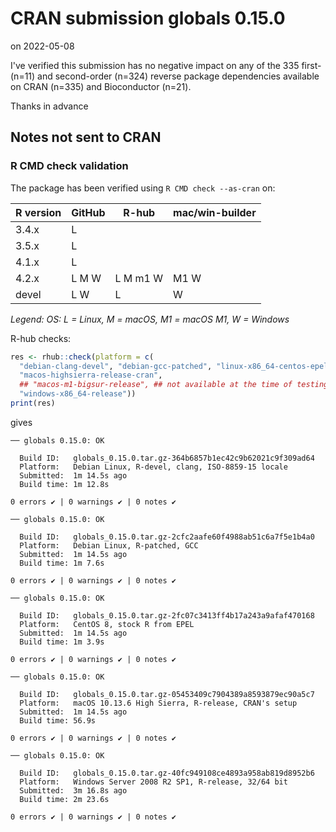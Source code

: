 # CRAN submission globals 0.15.0

on 2022-05-08

I've verified this submission has no negative impact on any of the 335 first- (n=11) and second-order (n=324) reverse package dependencies available on CRAN (n=335) and Bioconductor (n=21).

Thanks in advance


## Notes not sent to CRAN

### R CMD check validation

The package has been verified using `R CMD check --as-cran` on:

| R version     | GitHub | R-hub    | mac/win-builder |
| ------------- | ------ | -------- | --------------- |
| 3.4.x         | L      |          |                 |
| 3.5.x         | L      |          |                 |
| 4.1.x         | L      |          |                 |
| 4.2.x         | L M W  | L M m1 W | M1 W            |
| devel         | L   W  | L        |    W            |

*Legend: OS: L = Linux, M = macOS, M1 = macOS M1, W = Windows*


R-hub checks:

```r
res <- rhub::check(platform = c(
  "debian-clang-devel", "debian-gcc-patched", "linux-x86_64-centos-epel",
  "macos-highsierra-release-cran",
  ## "macos-m1-bigsur-release", ## not available at the time of testing
  "windows-x86_64-release"))
print(res)
```

gives

```
── globals 0.15.0: OK

  Build ID:   globals_0.15.0.tar.gz-364b6857b1ec42c9b62021c9f309ad64
  Platform:   Debian Linux, R-devel, clang, ISO-8859-15 locale
  Submitted:  1m 14.5s ago
  Build time: 1m 12.8s

0 errors ✔ | 0 warnings ✔ | 0 notes ✔

── globals 0.15.0: OK

  Build ID:   globals_0.15.0.tar.gz-2cfc2aafe60f4988ab51c6a7f5e1b4a0
  Platform:   Debian Linux, R-patched, GCC
  Submitted:  1m 14.5s ago
  Build time: 1m 7.6s

0 errors ✔ | 0 warnings ✔ | 0 notes ✔

── globals 0.15.0: OK

  Build ID:   globals_0.15.0.tar.gz-2fc07c3413ff4b17a243a9afaf470168
  Platform:   CentOS 8, stock R from EPEL
  Submitted:  1m 14.5s ago
  Build time: 1m 3.9s

0 errors ✔ | 0 warnings ✔ | 0 notes ✔

── globals 0.15.0: OK

  Build ID:   globals_0.15.0.tar.gz-05453409c7904389a8593879ec90a5c7
  Platform:   macOS 10.13.6 High Sierra, R-release, CRAN's setup
  Submitted:  1m 14.5s ago
  Build time: 56.9s

0 errors ✔ | 0 warnings ✔ | 0 notes ✔

── globals 0.15.0: OK

  Build ID:   globals_0.15.0.tar.gz-40fc949108ce4893a958ab819d8952b6
  Platform:   Windows Server 2008 R2 SP1, R-release, 32/64 bit
  Submitted:  3m 16.8s ago
  Build time: 2m 23.6s

0 errors ✔ | 0 warnings ✔ | 0 notes ✔
```
